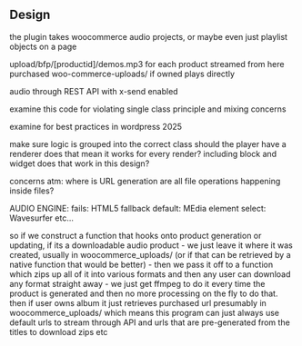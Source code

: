 
## Design

the plugin takes woocommerce audio projects, or maybe even just playlist objects on a page 

upload/bfp/[productid]/demos.mp3 for each product streamed from here
purchased woo-commerce-uploads/ if owned plays directly

audio through REST API with x-send enabled



examine this code for violating single class principle and mixing concerns

examine for best practices in wordpress 2025

make sure logic is grouped into the correct class 
should the player have a renderer does that mean it works for every render? including block and widget does that work in this design? 


concerns atm:
where is URL generation 
are all file operations happening inside files?


AUDIO ENGINE:
fails: HTML5 fallback
default: MEdia element
select: Wavesurfer
etc...

so if we construct a function that hooks onto product generation or updating, if its a downloadable audio product - we just leave it where it was created, usually in woocommerce_uploads/ (or if that can be retrieved by a native function that would be better) - then we pass it off to a function which zips up all of it into various formats and then any user can download any format straight away - we just get ffmpeg to do it every time the product is generated and then no more processing on the fly to do that. then if user owns album it just retrieves purchased url presumably in woocommerce_uploads/ which means this program can just always use default urls to stream through API and urls that are pre-generated from the titles to download zips etc